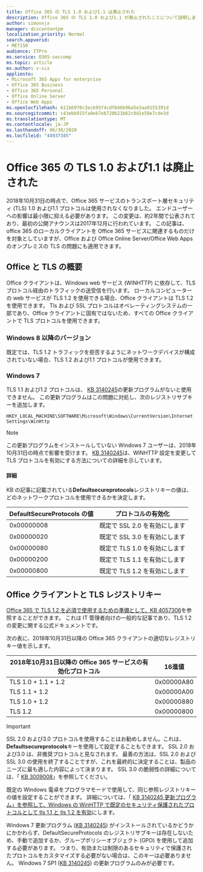 ```yaml
---
title: Office 365 の TLS 1.0 および1.1 は廃止された
description: Office 365 の TLS 1.0 および1.1 が廃止されたことについて説明します。
author: simonxjx
manager: dcscontentpm
localization_priority: Normal
search.appverid:
- MET150
audience: ITPro
ms.service: O365-seccomp
ms.topic: article
ms.author: v-six
appliesto:
- Microsoft 365 Apps for enterprise
- Office 365 Business
- Office 365 Personal
- Office Online Server
- Office Web Apps
ms.openlocfilehash: 611b6970c3ecb95f4cdf046b96a5e3aa9155391d
ms.sourcegitcommit: c43ebb915fa0eb7eb720b21b62c0d1e58e7cde3d
ms.translationtype: MT
ms.contentlocale: ja-JP
ms.lasthandoff: 06/30/2020
ms.locfileid: "44937345"
---
```

# <a name="tls-10-and-11-deprecation-for-office-365"></a>Office 365 の TLS 1.0 および1.1 は廃止された

2018年10月31日の時点で、Office 365 サービスのトランスポート層セキュリティ (TLS) 1.0 および1.1 プロトコルは使用されなくなりました。 エンドユーザーへの影響は最小限に抑える必要があります。 この変更は、約2年間で公表されており、最初の公開アナウンスは2017年12月に行われています。 この記事は、office 365 のローカルクライアントを Office 365 サービスに関連するものだけを対象としていますが、Office および Office Online Server/Office Web Apps のオンプレミスの TLS の問題にも適用できます。

## <a name="office-and-tls-overview"></a>Office と TLS の概要

Office クライアントは、Windows web サービス (WINHTTP) に依存して、TLS プロトコル経由のトラフィックの送受信を行います。 ローカルコンピューターの web サービスが TLS 1.2 を使用できる場合、Office クライアントは TLS 1.2 を使用できます。 Tls および SSL プロトコルはオペレーティングシステムの一部であり、Office クライアントに固有ではないため、すべての Office クライアントで TLS プロトコルを使用できます。

### <a name="on-windows-8-and-later-versions"></a>Windows 8 以降のバージョン

既定では、TLS 1.2 トラフィックを拒否するようにネットワークデバイスが構成されていない場合、TLS 1.2 および1.1 プロトコルが使用できます。

### <a name="on-windows-7"></a>Windows 7

TLS 1.1 および1.2 プロトコルは、 [KB 3140245](https://support.microsoft.com/help/3140245)の更新プログラムがないと使用できません。 この更新プログラムはこの問題に対処し、次のレジストリサブキーを追加します。

```console
HKEY_LOCAL_MACHINE\SOFTWARE\Microsoft\Windows\CurrentVersion\Internet Settings\WinHttp
```

> [!NOTE]
> この更新プログラムをインストールしていない Windows 7 ユーザーは、2018年10月31日の時点で影響を受けます。 [KB 3140245](https://support.microsoft.com/help/3140245)は、WINHTTP 設定を変更して TLS プロトコルを有効にする方法についての詳細を示しています。

#### <a name="more-information"></a>詳細

KB の記事に記載されている**Defaultsecureprotocols**レジストリキーの値は、どのネットワークプロトコルを使用できるかを決定します。

|DefaultSecureProtocols の値|プロトコルの有効化|
|-|-|
|0x00000008|既定で SSL 2.0 を有効にします|
|0x00000020|既定で SSL 3.0 を有効にします|
|0x00000080|既定で TLS 1.0 を有効にします|
|0x00000200|既定で TLS 1.1 を有効にします|
|0x00000800|既定で TLS 1.2 を有効にします|

## <a name="office-clients-and-tls-registry-keys"></a>Office クライアントと TLS レジストリキー

[Office 365 で TLS 1.2 を必須で使用するための準備として、KB 4057306](https://support.microsoft.com/help/4057306)を参照することができます。 これは IT 管理者向けの一般的な記事であり、TLS 1.2 の変更に関する公式ドキュメントです。

次の表に、2018年10月31日以降の Office 365 クライアントの適切なレジストリキー値を示します。

|2018年10月31日以降の Office 365 サービスの有効化プロトコル|16進値|
|-|-|
|TLS 1.0 + 1.1 + 1.2|0x00000A80|
|TLS 1.1 + 1.2|0x00000A00|
|TLS 1.0 + 1.2|0x00000880|
|TLS 1.2|0x00000800|

> [!IMPORTANT]
> SSL 2.0 および3.0 プロトコルを使用することはお勧めしません。これは、 **Defaultsecureprotocols**キーを使用して設定することもできます。 SSL 2.0 および3.0 は、非推奨プロトコルと見なされます。 最善の方法は、SSL 2.0 および SSL 3.0 の使用を終了することですが、これを最終的に決定することは、製品のニーズに最も適した内容によって決まります。 SSL 3.0 の脆弱性の詳細については、「 [KB 3009008](https://support.microsoft.com/help/3009008)」を参照してください。

既定の Windows 電卓をプログラマモードで使用して、同じ参照レジストリキーの値を設定することができます。 詳細については、「 [KB 3140245 更新プログラム」を参照して、Windows の WinHTTP で既定のセキュリティ保護されたプロトコルとして tls 1.1 と tls 1.2 を有効](https://support.microsoft.com/help/3140245)にします。

Windows 7 更新プログラム ([KB 3140245](https://support.microsoft.com/help/3140245)) がインストールされているかどうかにかかわらず、DefaultSecureProtocols のレジストリサブキーは存在しないため、手動で追加するか、グループポリシーオブジェクト (GPO) を使用して追加する必要があります。 つまり、有効または制限のあるセキュリティで保護されたプロトコルをカスタマイズする必要がない場合は、このキーは必要ありません。 Windows 7 SP1 ([KB 3140245](https://support.microsoft.com/help/3140245)) の更新プログラムのみが必要です。
